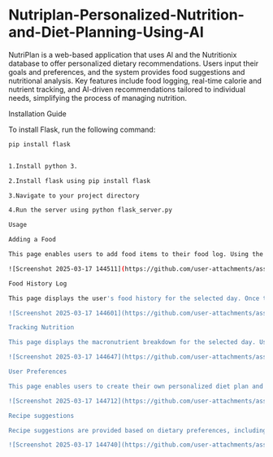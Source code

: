 # Nutriplan-Personalized-Nutrition-and-Diet-Planning-Using-AI
NutriPlan is a web-based application that uses Al and the Nutritionix database to offer personalized dietary recommendations. Users input their goals and preferences, and the system provides food suggestions and nutritional analysis. Key features include food logging, real-time calorie and nutrient tracking, and Al-driven recommendations tailored to individual needs, simplifying the process of managing nutrition.

Installation Guide

To install Flask, run the following command:

```bash
pip install flask


1.Install python 3.

2.Install flask using pip install flask

3.Navigate to your project directory

4.Run the server using python flask_server.py

Usage

Adding a Food

This page enables users to add food items to their food log. Using the Nutritionix NLP API, the query can include multiple food items at once, which will be added to the results table. When the double arrow icon is clicked, the nutrition facts are displayed on the nutrition label. Users can then select the time and date to log the food. Additionally, when searching for foods, the system adds them to our local database. A feature extraction algorithm is applied to categorize the foods as high or low in macronutrients. This information will later be utilized for generating food suggestions.

![Screenshot 2025-03-17 144511](https://github.com/user-attachments/assets/1f664d65-5791-4c34-bdcd-5102a322c5d3)

Food History Log

This page displays the user's food history for the selected day. Once the data is loaded, users can delete items from their history by clicking the delete icon. Feedback is integrated through labels in the history tab. By clicking on the labels, the decision tree algorithm is revealed, showing users how the label was determined, incorporating explainable AI.

![Screenshot 2025-03-17 144601](https://github.com/user-attachments/assets/b774f53a-99c0-4f35-826c-3f145646c9c6)

Tracking Nutrition

This page displays the macronutrient breakdown for the selected day. Users can choose a specific day and select a graph type (bar, pie, or line) to visualize their macronutrient distribution for that day. The food suggestions will also be loaded, allowing users to see how adding certain foods will impact their nutrient breakdown. If a user clicks the trash icon, the item will be added to a "do not suggest" list, ensuring that these foods are not suggested in the future.

![Screenshot 2025-03-17 144647](https://github.com/user-attachments/assets/600840ee-f22f-4f43-a772-fb0bba861a7c)

User Preferences

This page enables users to create their own personalized diet plan and set preferences. Recommended macronutrient values are provided, and users can adjust these values as needed using sliders to tailor their diet plan.

![Screenshot 2025-03-17 144712](https://github.com/user-attachments/assets/a5d0a0ee-6d5d-4bdb-99d2-31d1efadd345)

Recipe suggestions

Recipe suggestions are provided based on dietary preferences, including options for vegan, vegetarian, and non-vegetarian meals.

![Screenshot 2025-03-17 144740](https://github.com/user-attachments/assets/a3cf1d39-4059-497f-8db1-64373e165caa)




